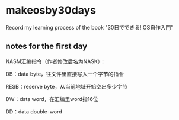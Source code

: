 # makeosby30days
Record my learning process of the book "30日でできる! OS自作入門"

## notes for the first day
NASM汇编指令（作者修改后名为NASK）：

DB：data byte，往文件里直接写入一个字节的指令

RESB：reserve byte，从当前地址开始空出多少字节

DW：data word，在汇编里word指16位

DD：data double-word

